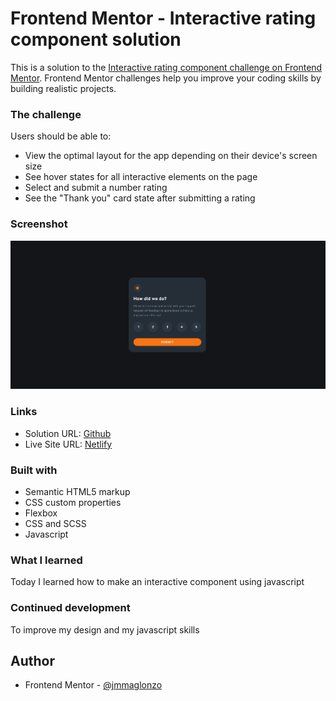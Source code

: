 # Frontend Mentor - Interactive rating component solution

This is a solution to the [Interactive rating component challenge on Frontend Mentor](https://www.frontendmentor.io/challenges/interactive-rating-component-koxpeBUmI). Frontend Mentor challenges help you improve your coding skills by building realistic projects.

### The challenge

Users should be able to:

- View the optimal layout for the app depending on their device's screen size
- See hover states for all interactive elements on the page
- Select and submit a number rating
- See the "Thank you" card state after submitting a rating

### Screenshot

![](./images/Screenshot%202023-08-15%20210700.png)

### Links

- Solution URL: [Github](https://github.com/jmmaglonzo/Interactive-Rating-Component-)
- Live Site URL: [Netlify](https://reliable-paprenjak-846cfc.netlify.app/)

### Built with

- Semantic HTML5 markup
- CSS custom properties
- Flexbox
- CSS and SCSS
- Javascript

### What I learned

Today I learned how to make an interactive component using javascript

### Continued development

To improve my design and my javascript skills

## Author

- Frontend Mentor - [@jmmaglonzo](https://www.frontendmentor.io/profile/jmmaglonzo)
